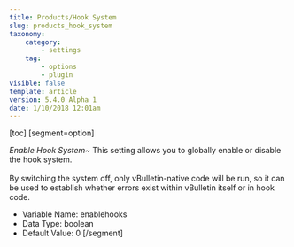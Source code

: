 ```yaml
---
title: Products/Hook System
slug: products_hook_system
taxonomy:
    category:
        - settings
    tag:
        - options
        - plugin
visible: false
template: article
version: 5.4.0 Alpha 1
date: 1/10/2018 12:01am
---
```


[toc]
[segment=option]

*Enable Hook System~*
This setting allows you to globally enable or disable the hook system.<br />
<br />
By switching the system off, only vBulletin-native code will be run, so it can be used to establish whether errors exist within vBulletin itself or in hook code.



- Variable Name: enablehooks
- Data Type: boolean
- Default Value: 0
[/segment]